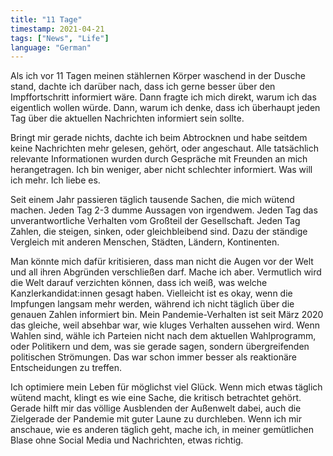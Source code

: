 ```yaml
---
title: "11 Tage"
timestamp: 2021-04-21
tags: ["News", "Life"]
language: "German"
---
```


Als ich vor 11 Tagen meinen stählernen Körper waschend in der Dusche stand, dachte ich darüber nach, dass ich gerne besser über den Impffortschritt informiert wäre. Dann fragte ich mich direkt, warum ich das eigentlich wollen würde. Dann, warum ich denke, dass ich überhaupt jeden Tag über die aktuellen Nachrichten informiert sein sollte.

Bringt mir gerade nichts, dachte ich beim Abtrocknen und habe seitdem keine Nachrichten mehr gelesen, gehört, oder angeschaut. Alle tatsächlich relevante Informationen wurden durch Gespräche mit Freunden an mich herangetragen. Ich bin weniger, aber nicht schlechter informiert. Was will ich mehr. Ich liebe es.

Seit einem Jahr passieren täglich tausende Sachen, die mich wütend machen. Jeden Tag 2-3 dumme Aussagen von irgendwem. Jeden Tag das unverantwortliche Verhalten vom Großteil der Gesellschaft. Jeden Tag Zahlen, die steigen, sinken, oder gleichbleibend sind. Dazu der ständige Vergleich mit anderen Menschen, Städten, Ländern, Kontinenten.

Man könnte mich dafür kritisieren, dass man nicht die Augen vor der Welt und all ihren Abgründen verschließen darf. Mache ich aber. Vermutlich wird die Welt darauf verzichten können, dass ich weiß, was welche Kanzlerkandidat:innen gesagt haben. Vielleicht ist es okay, wenn die Impfungen langsam mehr werden, während ich nicht täglich über die genauen Zahlen informiert bin. Mein Pandemie-Verhalten ist seit März 2020 das gleiche, weil absehbar war, wie kluges Verhalten aussehen wird. Wenn Wahlen sind, wähle ich Parteien nicht nach dem aktuellen Wahlprogramm, oder Politikern und dem, was sie gerade sagen, sondern übergreifenden politischen Strömungen. Das war schon immer besser als reaktionäre Entscheidungen zu treffen.

Ich optimiere mein Leben für möglichst viel Glück. Wenn mich etwas täglich wütend macht, klingt es wie eine Sache, die kritisch betrachtet gehört. Gerade hilft mir das völlige Ausblenden der Außenwelt dabei, auch die Zielgerade der Pandemie mit guter Laune zu durchleben. Wenn ich mir anschaue, wie es anderen täglich geht, mache ich, in meiner gemütlichen Blase ohne Social Media und Nachrichten, etwas richtig.
